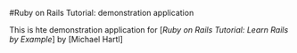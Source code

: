 #Ruby on Rails Tutorial: demonstration application

This is hte demonstration application for [*Ruby on Rails Tutorial: Learn Rails by Example*] by [Michael Hartl]